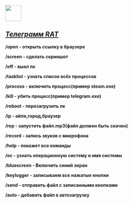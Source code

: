 <a href="readme/en/README.md"><p text-align="center"><img src="https://www.flaticon.com/svg/vstatic/svg/555/555526.svg?token=exp=1617903168~hmac=b312441369f947fcaab82bccc9926751" weight="50px" height="50px"></img></p>
<h2><i>Телеграмм RAT</i></h2></a>

<b><p>/open - открыть ссылку в браузере </p></b>

<b><p>/screen - сделать скриншот</p></b>

<b><p>/off - выкл пк</p></b>

<b><p>/tasklist - узнать список всёх процессов</p></b>

<b><p>/process - включить процесс(пример steam.exe)</p></b>

<b><p>/kill - убить процесс(пример telegram.exe)</p></b>

<b><p>/reboot - перезагрузить пк</p></b>

<b><p>/ip - айпи,город,браузер</p></b>

<b><p>/rep - запустить файл.mp3(файл должен быть скачен)</p></b>

<b><p>/record - запись звуков с микрофона</p></b>

<b><p>/help - покажет все команды</p></b>

<b><p>/oc - узнать операционную систему и имя системы</p></b>

<b><p>/bluescreen - Включить синий экран</p></b>

<b><p>/keylogger - записываем все нажатые кнопки</p></b>

<b><p>/send - отправить файл с записанными кнопками</p></b>

<b><p>/auto - добавить файл в автозагрузку</p></b>
